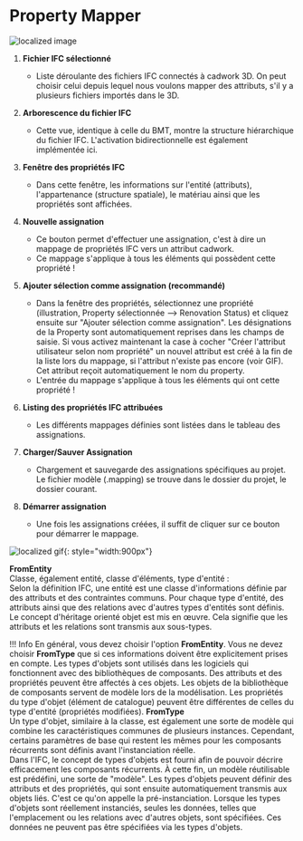 # Property Mapper

![localized image](../img/fr/propertyMapper.svg)

1. **Fichier IFC sélectionné**
    * Liste déroulante des fichiers IFC connectés à cadwork 3D. On peut choisir celui depuis lequel nous voulons mapper des attributs, s'il y a plusieurs fichiers importés dans le 3D.

2. **Arborescence du fichier IFC** 
    * Cette vue, identique à celle du BMT, montre la structure hiérarchique du fichier IFC. L'activation bidirectionnelle est également implémentée ici.  

3. **Fenêtre des propriétés IFC**
    * Dans cette fenêtre, les informations sur l'entité (attributs), l'appartenance (structure spatiale), le matériau ainsi que les propriétés sont affichées.  

4. **Nouvelle assignation**
    * Ce bouton permet d'effectuer une assignation, c'est à dire un mappage de propriétés IFC vers un attribut cadwork.
    * Ce mappage s'applique à tous les éléments qui possèdent cette propriété !

5. **Ajouter sélection comme assignation (recommandé)**
    * Dans la fenêtre des propriétés, sélectionnez une propriété (illustration, Property sélectionnée --> Renovation Status) et cliquez ensuite sur "Ajouter sélection comme assignation". Les désignations de la Property sont automatiquement reprises dans les champs de saisie. Si vous activez maintenant la case à cocher "Créer l'attribut utilisateur selon nom propriété" un nouvel attribut est créé à la fin de la liste lors du mappage, si l'attribut n'existe pas encore (voir GIF). Cet attribut reçoit automatiquement le nom du property. 
    * L'entrée du mappage s'applique à tous les éléments qui ont cette propriété !

6. **Listing des propriétés IFC attribuées**
    * Les différents mappages définies sont listées dans le tableau des assignations. 

7. **Charger/Sauver Assignation**
    * Chargement et sauvegarde des assignations spécifiques au projet. Le fichier modèle (.mapping) se trouve dans le dossier du projet, le dossier courant. 

8. **Démarrer assignation**
    * Une fois les assignations créées, il suffit de cliquer sur ce bouton pour démarrer le mappage. 

![localized gif](../img/mapping.gif){: style="width:900px"}



**FromEntity** <br>
Classe, également entité, classe d'éléments, type d'entité :<br> 
Selon la définition IFC, une entité est une classe d'informations définie par des attributs et des contraintes communs. Pour chaque type d'entité, des attributs ainsi que des relations avec d'autres types d'entités sont définis. Le concept d'héritage orienté objet est mis en œuvre. Cela signifie que les attributs et les relations sont transmis aux sous-types.

!!! Info
    En général, vous devez choisir l'option **FromEntity**. Vous ne devez choisir **FromType** que si ces informations doivent être explicitement prises en compte. Les types d'objets sont utilisés dans les logiciels qui fonctionnent avec des bibliothèques de composants. Des attributs et des propriétés peuvent être affectés à ces objets. Les objets de la bibliothèque de composants servent de modèle lors de la modélisation. Les propriétés du type d'objet (élément de catalogue) peuvent être différentes de celles du type d'entité (propriétés modifiées). 
**FromType** <br>
Un type d'objet, similaire à la classe, est également une sorte de modèle qui combine les caractéristiques communes de plusieurs instances. Cependant, certains paramètres de base qui restent les mêmes pour les composants récurrents sont définis avant l'instanciation réelle. <br>
Dans l'IFC, le concept de types d'objets est fourni afin de pouvoir décrire efficacement les composants récurrents. À cette fin, un modèle réutilisable est prédéfini, une sorte de "modèle". Les types d'objets peuvent définir des attributs et des propriétés, qui sont ensuite automatiquement transmis aux objets liés. C'est ce qu'on appelle la pré-instanciation. Lorsque les types d'objets sont réellement instanciés, seules les données, telles que l'emplacement ou les relations avec d'autres objets, sont spécifiées. Ces données ne peuvent pas être spécifiées via les types d'objets.
